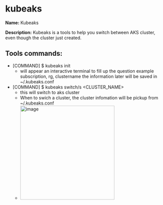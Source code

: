 # kubeaks

**Name:** Kubeaks

**Description:**
Kubeaks is a tools to help you switch between AKS cluster, even though the cluster just created.

## **Tools commands:**
* [COMMAND] $ kubeaks init
  * will appear an interactive terminal to fill up the question example subscription, rg, clustername
the information later will be saved in ~/.kubeaks.conf
* [COMMAND] $ kubeaks switch/s <CLUSTER_NAME>
  * this will switch to aks cluster <clustername>
  * When to swich a cluster, the cluster infomation will be pickup from ~/.kubeaks.conf
  * <img width="299" alt="image" src="https://github.com/aoshfan/kubeaks/assets/42878756/183fcf47-5751-4f18-a91e-505f3dc07a20">

